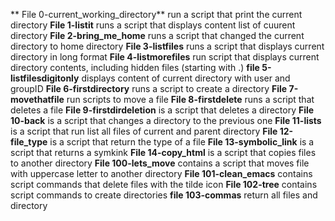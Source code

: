  ** File 0-current_working_directory** run a script that print the current directory
**File 1-listit** runs a script that displays content list of cuurent directory
**File 2-bring_me_home** runs a script that changed the current directory to home directory
**File 3-listfiles** runs a script that displays current directory in long format
**File 4-listmorefiles** run script that displays  current directory contents, including hidden files (starting with .)
**file 5-listfilesdigitonly** displays content of current directory with user and groupID
**File 6-firstdirectory** runs a script to create a directory
**File 7-movethatfile** run scripts to move a file
**File 8-firstdelete** runs a script that deletes a file
**File 9-firstdirdeletion** is a script that deletes a directory
**File 10-back** is a script that changes a directory to the previous one
**File 11-lists** is a script that run list all files of current and parent directory
**File 12-file_type** is a script that return the type of a file
**File 13-symbolic_link** is a script that returns a symkink
**File 14-copy_html** is a script that copies files to another directory
**File 100-lets_move** contains a script that moves file with uppercase letter to another directory
**File 101-clean_emacs** contains script commands that delete files with the tilde icon
**File 102-tree** contains script commands to create directories
**file 103-commas** return all files and directory
